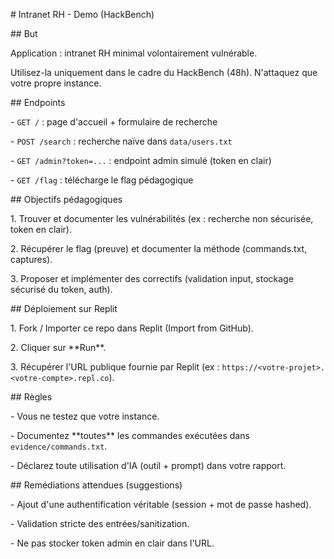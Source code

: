 \# Intranet RH - Demo (HackBench)



\## But

Application : intranet RH minimal volontairement vulnérable.  

Utilisez-la uniquement dans le cadre du HackBench (48h). N'attaquez que votre propre instance.



\## Endpoints

\- `GET /` : page d'accueil + formulaire de recherche

\- `POST /search` : recherche naïve dans `data/users.txt`

\- `GET /admin?token=...` : endpoint admin simulé (token en clair)

\- `GET /flag` : télécharge le flag pédagogique



\## Objectifs pédagogiques

1\. Trouver et documenter les vulnérabilités (ex : recherche non sécurisée, token en clair).  

2\. Récupérer le flag (preuve) et documenter la méthode (commands.txt, captures).  

3\. Proposer et implémenter des correctifs (validation input, stockage sécurisé du token, auth).



\## Déploiement sur Replit

1\. Fork / Importer ce repo dans Replit (Import from GitHub).  

2\. Cliquer sur \*\*Run\*\*.  

3\. Récupérer l'URL publique fournie par Replit (ex : `https://<votre-projet>.<votre-compte>.repl.co`).



\## Règles

\- Vous ne testez que votre instance.  

\- Documentez \*\*toutes\*\* les commandes exécutées dans `evidence/commands.txt`.  

\- Déclarez toute utilisation d'IA (outil + prompt) dans votre rapport.



\## Remédiations attendues (suggestions)

\- Ajout d'une authentification véritable (session + mot de passe hashed).  

\- Validation stricte des entrées/sanitization.  

\- Ne pas stocker token admin en clair dans l'URL.

